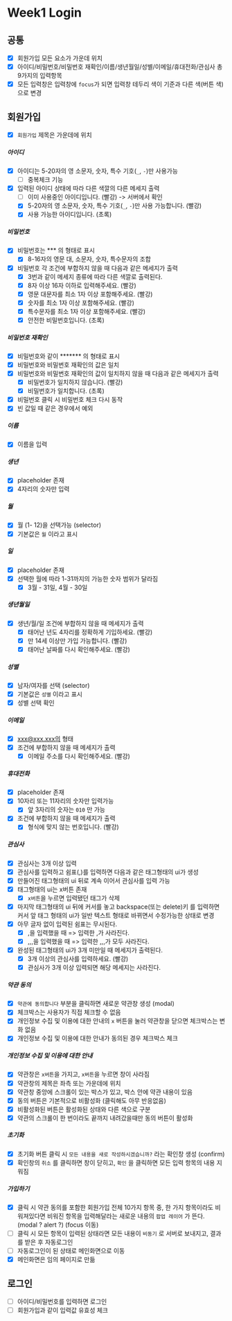 # Week1 Login

## 공통

- [x] 회원가입 모든 요소가 가운데 위치
- [x] 아이디/비밀번호/비밀번호 재확인/이름/생년월일/성별/이메일/휴대전화/관심사 총 9가지의 입력항목
- [x] 모든 입력창은 입력창에 `focus`가 되면 입력창 테두리 색이 기준과 다른 색(버튼 색)으로 변경

## 회원가입

- [x] `회원가입` 제목은 가운데에 위치

##### 아이디

- [x] 아이디는 5-20자의 영 소문자, 숫자, 특수 기호(`_`, `-`)만 사용가능
  - [ ] 중복체크 기능

- [x] 입력된 아이디 상태에 따라 다른 색깔의 다른 메세지 출력
  - [ ] 이미 사용중인 아이디입니다. (빨강) -> 서버에서 확인
  - [x] 5-20자의 영 소문자, 숫자, 특수 기호(`_`, `-`)만 사용 가능합니다. (빨강) 
  - [x] 사용 가능한 아이디입니다. (초록) 

##### 비밀번호

- [x] 비밀번호는 *** 의 형태로 표시
  - [x] 8-16자의 영문 대, 소문자, 숫자, 특수문자의 조합
- [x] 비밀번호 각 조건에 부합하지 않을 때 다음과 같은 메세지가 출력
  - [x] 3번과 같이 메세지 종류에 따라 다른 색깔로 출력된다.
  - [x] 8자 이상 16자 이하로 입력해주세요. (빨강)
  - [x] 영문 대문자를 최소 1자 이상 포함해주세요. (빨강)
  - [x] 숫자를 최소 1자 이상 포함해주세요. (빨강)
  - [x] 특수문자를 최소 1자 이상 포함해주세요. (빨강) 
  - [x] 안전한 비밀번호입니다. (초록)

##### 비밀번호 재확인

- [x] 비밀번호와 같이 ******* 의 형태로 표시
- [x] 비밀번호와 비밀번호 재확인의 값은 일치
- [x] 비밀번호와 비밀번호 재확인의 값이 일치하지 않을 때 다음과 같은 메세지가 출력
  - [x] 비밀번호가 일치하지 않습니다. (빨강)
  - [x] 비밀번호가 일치합니다. (초록)
- [x] 비밀번호 클릭 시 비밀번호 체크 다시 동작
- [x] 빈 값일 때 같은 경우에서 예외

##### 이름

- [x] 이름을 입력

##### 생년

- [x] placeholder 존재
- [x] 4자리의 숫자만 입력

##### 월

- [x] 월 (1- 12)을 선택가능 (selector)
- [x] 기본값은 `월` 이라고 표시

##### 일

- [x] placeholder 존재
- [x] 선택한 월에 따라 1-31까지의 가능한 숫자 범위가 달라짐
  - [x] 3월 - 31일, 4월 - 30일

##### 생년월일

- [x] 생년/월/일 조건에 부합하지 않을 때 메세지가 출력
  - [x] 태어난 년도 4자리를 정확하게 기입하세요. (빨강)
  - [x] 만 14세 이상만 가입 가능합니다. (빨강)
  - [x] 태어난 날짜를 다시 확인해주세요. (빨강)

##### 성별

- [x] 남자/여자를 선택 (selector)
- [x] 기본값은 `성별` 이라고 표시
- [x] 성별 선택 확인

##### 이메일

- [x] xxx@xxx.xxx의 형태
- [x] 조건에 부합하지 않을 때 메세지가 출력
  - [x] 이메일 주소를 다시 확인해주세요. (빨강)

##### 휴대전화

- [x] placeholder 존재
- [x] 10자리 또는 11자리의 숫자만 입력가능
  - [x] 앞 3자리의 숫자는 `010` 만 가능
- [x] 조건에 부합하지 않을 때 메세지가 출력
  - [x] 형식에 맞지 않는 번호입니다. (빨강)

##### 관심사

- [x] 관심사는 3개 이상 입력
- [x] 관심사를 입력하고 쉼표(,)를 입력하면 다음과 같은 태그형태의 ui가 생성
- [x] 만들어진 태그형태의 ui 뒤로 계속 이어서 관심사를 입력 가능
- [x] 태그형태의 ui는 x버튼 존재
  - [x] `x버튼`을 누르면 입력됐던 태그가 삭제
- [x] 마지막 태그형태의 ui 뒤에 커서를 놓고 backspace(또는 delete)키 를 입력하면 커서 앞 태그 형태의 ui가 일반 텍스트 형태로 바뀌면서 수정가능한 상태로 변경
- [x] 아무 글자 없이 입력된 쉼표는 무시된다.
  - [x]  ,을 입력했을 때 => 입력한 ,가 사라진다.
  - [x] ,,,을 입력했을 때 => 입력한 ,,,가 모두 사라진다.
- [x] 완성된 태그형태의 ui가 3개 미만일 때 메세지가 출력된다.
  - [x] 3개 이상의 관심사를 입력하세요. (빨강)
  - [x] 관심사가 3개 이상 입력되면 해당 메세지는 사라진다.

##### 약관 동의

- [x] `약관에 동의합니다` 부분을 클릭하면 새로운 약관창 생성 (modal)
- [x] 체크박스는 사용자가 직접 체크할 수 없음
- [x] 개인정보 수집 및 이용에 대한 안내의 `x` 버튼을 눌러 약관창을 닫으면 체크박스는 변화 없음
- [x] 개인정보 수집 및 이용에 대한 안내가 동의된 경우 체크박스 체크

##### 개인정보 수집 및 이용에 대한 안내

- [x] 약관창은 `x버튼`을 가지고, `x버튼`을 누르면 창이 사라짐
- [x] 약관창의 제목은 좌측 또는 가운데에 위치
- [x] 약관창 중앙에 스크롤이 있는 박스가 있고, 박스 안에 약관 내용이 있음
- [x] 동의 버튼은 기본적으로 비활성화 (클릭해도 아무 반응없음)
- [x] 비활성화된 버튼은 활성화된 상태와 다른 색으로 구분
- [x] 약관의 스크롤이 한 번이라도 끝까지 내려갔을때만 동의 버튼이 활성화

##### 초기화

- [x] 초기화 버튼 클릭 시 `모든 내용을 새로 작성하시겠습니까?` 라는 확인창 생성 (confirm)
- [x] 확인창의 `취소` 를 클릭하면 창이 닫히고, `확인` 을 클릭하면 모든 입력 항목의 내용 지워짐

##### 가입하기

- [x] 클릭 시 약관 동의를 포함한 회원가입 전체 10가지 항목 중, 한 가지 항목이라도 비워져있다면 비워진 항목을 입력해달라는 새로운 내용의 `팝업 레이어` 가 뜬다. (modal ? alert ?) (focus 이동)
- [ ] 클릭 시 모든 항목이 입력된 상태라면 모든 내용이 `비동기` 로 서버로 보내지고, 결과를 받은 후 자동로그인
- [ ] 자동로그인이 된 상태로 메인화면으로 이동
- [x] 메인화면은 임의 페이지로 만듦 
  
## 로그인

- [ ] 아이디/비밀번호를 입력하면 로그인
- [ ] 회원가입과 같이 입력값 유효성 체크
